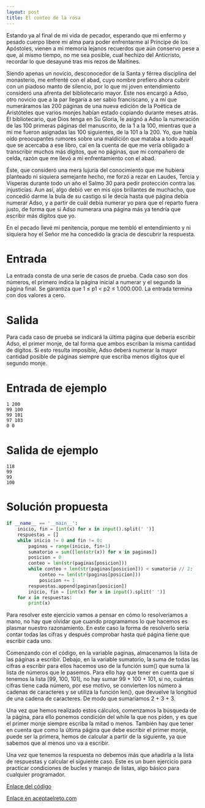```yaml
---
layout: post
title: El conteo de la rosa
---
```


Estando ya al final de mi vida de pecador, esperando que mi enfermo y pesado cuerpo libere mi alma para poder enfrentarme al Príncipe de los Apóstoles, vienen a mi memoria lejanos recuerdos que aún conservo pese a que, al mismo tiempo, no me sea posible, cual hechizo del Anticristo, recordar lo que desayuné tras mis rezos de Maitines.

Siendo apenas un novicio, desconocedor de la Santa y férrea disciplina del monasterio, me enfrenté con el abad, cuyo nombre prefiero ahora cubrir con un piadoso manto de silencio, por lo que mi joven entendimiento consideró una afrenta del bibliotecario mayor. Éste nos encargó a Adso, otro novicio que a la par llegaría a ser sabio franciscano, y a mí que numeráramos las 200 páginas de una nueva edición de la Poética de Aristóteles que varios monjes habían estado copiando durante meses atrás. El bibliotecario, que Dios tenga en Su Gloria, le asignó a Adso la numeración de las 100 primeras páginas del manuscrito, de la 1 a la 100, mientras que a mí me fueron asignadas las 100 siguientes, de la 101 a la 200. Yo, que había oído preocupantes rumores sobre una maldición que mataba a todo aquél que se acercaba a ese libro, caí en la cuenta de que me vería obligado a transcribir muchos más dígitos, que no páginas, que mi compañero de celda, razón que me llevó a mi enfrentamiento con el abad.

Éste, que consideró una mera lujuria del conocimiento que me hubiera planteado ni siquiera semejante hecho, me forzó a rezar en Laudes, Tercia y Vísperas durante todo un año el Salmo 30 para pedir protección contra las injusticias. Aun así, algo debió ver en mis ojos brillantes de muchacho, que concedió darme la bula de su castigo si le decía hasta qué página debía numerar Adso, y a partir de cuál debía numerar yo para que el reparto fuera justo, de forma que si Adso numerara una página más ya tendría que escribir más dígitos que yo.

En el pecado llevé mi penitencia, porque me tembló el entendimiento y ni siquiera hoy el Señor me ha concedido la gracia de descubrir la respuesta.

# Entrada

La entrada consta de una serie de casos de prueba. Cada caso son dos números, el primero indica la página inicial a numerar y el segundo la página final. Se garantiza que 1 ≤ p1 < p2 ≤ 1.000.000. La entrada termina con dos valores a cero.

# Salida

Para cada caso de prueba se indicará la última página que debería escribir Adso, el primer monje, de tal forma que ambos escriban la misma cantidad de dígitos. Si esto resulta imposible, Adso deberá numerar la mayor cantidad posible de páginas siempre que escriba menos dígitos que el segundo monje.

# Entrada de ejemplo

```
1 200
99 100
99 101
97 103
0 0
```

# Salida de ejemplo

```
118
99
99
100
```
# Solución propuesta

``` python
if __name__ == '__main__':
    inicio, fin = [int(x) for x in input().split(' ')]
    respuestas = []
    while inicio != 0 and fin != 0:
        paginas = range(inicio, fin+1)
        sumatorio = sum([len(str(x)) for x in paginas])
        posicion = 0
        conteo = len(str(paginas[posicion]))
        while conteo + len(str(paginas[posicion])) < sumatorio // 2:
            conteo += len(str(paginas[posicion]))
            posicion += 1
        respuestas.append(paginas[posicion])
        inicio, fin = [int(x) for x in input().split(' ')]
    for x in respuestas:
        print(x)
```

Para resolver este ejercicio vamos a pensar en cómo lo resolveríamos a mano, no
hay que olvidar que cuando programamos lo que hacemos es plasmar nuestro razonamiento.
En este caso la forma de resolverlo sería contar todas las cifras y después comprobar
hasta qué página tiene que escribir cada uno.

Comenzando con el código, en la variable paginas, almacenamos la lista de las páginas
a escribir. Debajo, en la variable sumatorio, la suma de todas las cifras a escribir
para ellos hacemos uso de la función sum() que suma la lista de números que le pasemos.
Para ello hay que tener en cuenta que si tenemos la lista \[99, 100, 101\], no hay
sumar 99 + 100 + 101, si no, cuántas cifras tiene cada número, por ese motivo,
se convierten los número a cadenas de caracteres y se utiliza la función len(),
que devuelve la longitud de una cadena de caracteres. De modo que sumaríamos 2 + 3 + 3.

Una vez que hemos realizado estos cálculos, comenzamos la búsqueda de la página,
para ello ponemos condición del while la que nos piden, y es que el primer monje
siempre escriba la mitad o menos. También hay que tener en cuenta que como la última
página que debe escribir el primer monje, puede ser la primera, hemos de calcular
a partir de la siguiente, ya que sabemos que al menos uno va a escribir.

Una vez que tenemos la respuesta no debemos más que añadirla a la lista de respuestas
y calcular el siguiente caso. Este es un buen ejercicio para practicar condiciones de bucles
y manejo de listas, algo básico para cualquier programador.

[Enlace del código](https://github.com/israelem/aceptaelreto/blob/master/codes/2017-08-07-conteo.py)

[Enlace en aceptaelreto.com](https://www.aceptaelreto.com/problem/statement.php?id=323&potw=1)
